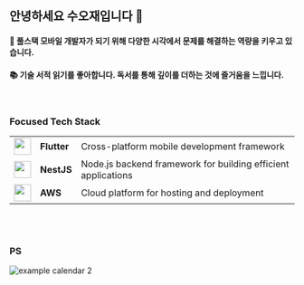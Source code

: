 ## 안녕하세요 수오재입니다 👋

#### 🚀 풀스택 모바일 개발자가 되기 위해 다양한 시각에서 문제를 해결하는 역량을 키우고 있습니다.

#### 📚 기술 서적 읽기를 좋아합니다. 독서를 통해 깊이를 더하는 것에 즐거움을 느낍니다. <br/>

<br/>

<h3>Focused Tech Stack</h3>
<table>
  <tr>
    <td><img src="https://img.icons8.com/color/48/000000/flutter.png" width="30" height="30" /></td>
    <td><b>Flutter</b></td>
    <td>Cross-platform mobile development framework</td>
  </tr>
  <tr>
    <td><img src="https://img.icons8.com/color/48/000000/nestjs.png" width="30" height="30" /></td>
    <td><b>NestJS</b></td>
    <td>Node.js backend framework for building efficient applications</td>
  </tr>
  <tr>
    <td><img src="https://img.icons8.com/color/48/000000/amazon-web-services.png" width="30" height="30" /></td>
    <td><b>AWS</b></td>
    <td>Cloud platform for hosting and deployment</td>
  </tr>
</table>

<br/>

#

### PS

![example calendar 2](https://leetcode-solved-problems.vercel.app/api?username=suojae3&name=suojae&type=calendar&bolder=true&title=true)
